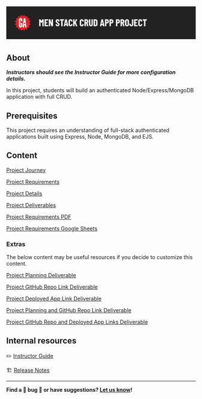 # ![MEN Stack CRUD App Project](./assets/hero.png)

## About

***Instructors should see the Instructor Guide for more configuration details.***

In this project, students will build an authenticated Node/Express/MongoDB application with full CRUD.

## Prerequisites

This project requires an understanding of full-stack authenticated applications built using Express, Node, MongoDB, and EJS.

## Content

[Project Journey](./project-journey/README.md)

[Project Requirements](./project-requirements/README.md)

[Project Details](./project-details/README.md)

[Project Deliverables](./project-deliverables/README.md)

[Project Requirements PDF](./project-requirements/assets/project-requirements.pdf)

[Project Requirements Google Sheets](https://docs.google.com/spreadsheets/d/1pFC-UECiwA1WIAPr8elKyKrO-Cq3-7R7bdsg1R2tDyQ/edit)

### Extras

The below content may be useful resources if you decide to customize this content.

[Project Planning Deliverable](./project-planning-deliverable/README.md)

[Project GitHub Repo Link Deliverable](./project-github-repo-link-deliverable/README.md)

[Project Deployed App Link Deliverable](./project-deployed-app-link-deliverable/README.md)

[Project Planning and GitHub Repo Link Deliverable](./project-planning-and-github-repo-link-deliverable/README.md)

[Project GitHub Repo and Deployed App Links Deliverable](./project-github-repo-and-deployed-app-links-deliverable/README.md)

## Internal resources

✏️ [Instructor Guide](./internal-resources/instructor-guide.md)

🏗️ [Release Notes](./internal-resources/release-notes.md)

---

**Find a 👾 bug 👾 or have suggestions? [Let us know](https://git.generalassemb.ly/modular-curriculum-all-courses/universal-resources-internal/blob/main/module-feedback.md)!**

